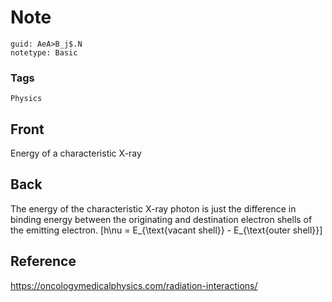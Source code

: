 # Note
```
guid: AeA>B_j$.N
notetype: Basic
```

### Tags
```
Physics
```

## Front
Energy of a characteristic X-ray

## Back
The energy of the characteristic X-ray photon is just the difference in binding energy between the originating and destination electron shells of the emitting electron.
\[h\nu = E_{\text{vacant shell}} - E_{\text{outer shell}}\]


## Reference
<a href="https://oncologymedicalphysics.com/radiation-interactions/">https://oncologymedicalphysics.com/radiation-interactions/</a>
